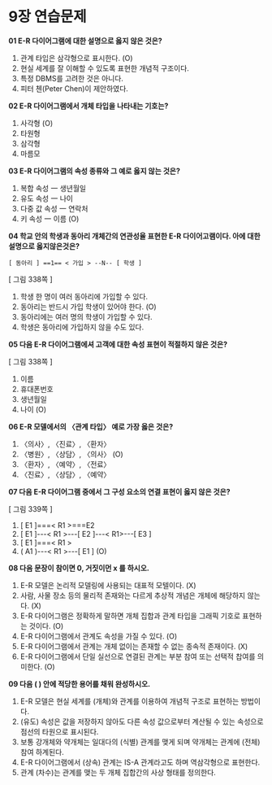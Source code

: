 # 9장 연습문제

**01 E-R 다이어그램에 대한 설명으로 옳지 않은 것은?**

1. 관계 타입은 삼각형으로 표시한다. (O)
2. 현실 세계를 잘 이해할 수 있도록 표현한 개념적 구조이다.
3. 특정 DBMS를 고려한 것은 아니다.
4. 피터 첸(Peter Chen)이 제안하였다.

**02 E-R 다이어그램에서 개체 타입을 나타내는 기호는?**

1. 사각형 (O)
2. 타원형
3. 삼각형
4. 마름모

**03 E-R 다이어그램의 속성 종류와 그 예로 옳지 않는 것은?**

1. 복합 속성 一 생년월일
2. 유도 속성 一 나이
3. 다중 값 속성 一 연락처
4. 키 속성 一 이름 (O)

**04 학교 안의 학생과 동아리 개체간의 연관성율 표현한 E-R 다이어고램이다. 아에 대한 설명으로 옳지않은것은?**

`[ 동아리 ] ==1== < 가입 > --N-- [ 학생 ]`

[ 그림 338쪽 ]

1. 학생 한 명이 여러 동아리에 가입할 수 있다.
2. 동아리는 반드시 가입 학생이 있어야 한다. (O)
3. 동아리에는 여러 명의 학생이 가입할 수 있다.
4. 학생은 동아리에 가입하지 않을 수도 있다.

**05 다음 E-R 다이어그램에셔 고객에 대한 속성 표현이 적절하지 않은 것은?**

[ 그림 338쪽 ]

1. 이름
2. 휴대폰번호
3. 생년월일
4. 나이 (O)

**06 E-R 모델에서의 〈관계 타입〉 예로 가장 옳은 것은?**

1. 〈의사〉, 〈진료〉, 〈환자〉
2. 〈병원〉, 〈상담〉, 〈의사〉 (O)
3. 〈환자〉, 〈예약〉, 〈전료〉
4. 〈진료〉, 〈상담〉, 〈예약〉

**07 다음 E-R 다이어그램 중에서 그 구성 요소의 연결 표현이 옳지 않은 것은?**

[ 그림 339쪽 ]

1. [ E1 ]===< R1 >===E2
2. [ E1 ]---< R1 >---[ E2 ]---< R1>---[ E3 ]
3. [ E1 ]===< R1 >
4. ( A1 )---< R1 >---[ E1 ] (O)

**08 다음 문장이 참이면 0, 거짓이먼 x 를 하시오.**

1. E-R 모델은 논리적 모델링에 사용되는 대표적 모텔이다. (X)
2. 사람, 사물 장소 등의 물리적 존재와는 다르게 추상적 개념은 개체에 해당하지 않는다. (X)
3. E-R 다이어그램은 정확하게 말하면 개체 집합과 관계 타입을 그래픽 기호로 표현하는 것이다. (O)
4. E-R 다이어그램에서 관계도 속성을 가질 수 있다. (O)
5. E-R 다이어그램에서 관계는 개체 없이는 존재할 수 없는 종속적 존재이다. (X)
6. E-R 다이어그램에서 단일 실선으로 연결된 관계는 부분 참여 또는 선택적 찹여를 의미한다. (O)

**09 다음 ( ) 안에 적당한 용어를 채워 완성하시오.**

1. E-R 모델은 현실 세계를 (개체)와 관계를 이용하여 개념적 구조로 표현하는 방법이다.
2. (유도) 속성은 값을 저장하지 않아도 다른 속성 값으로부터 계산될 수 있는 속성으로 점선의 타원으로 표시된다.
3. 보통 강개체와 약개체는 일대다의 (식별) 관계를 맺게 되며 약개체는 관계에 (전체) 참여 하계된다.
4. E-R 다이어그램에서 (상속) 관계는 IS-A 관계라고도 하며 역삼각형으로 표현한다.
5. 관계 (차수)는 관계를 맺는 두 개체 집합간의 사상 형태를 정의한다.




